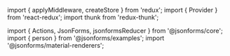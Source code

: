 import { applyMiddleware, createStore } from 'redux';
import { Provider } from 'react-redux';
import thunk from 'redux-thunk';

import { Actions, JsonForms, jsonformsReducer } from '@jsonforms/core';
import { person } from '@jsonforms/examples';
import '@jsonforms/material-renderers';

